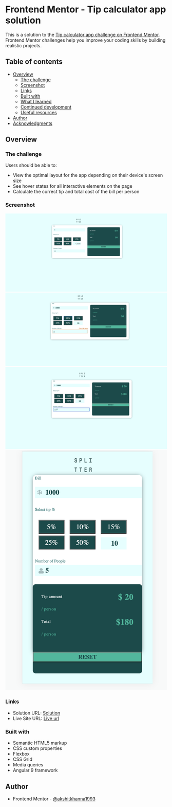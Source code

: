 # Frontend Mentor - Tip calculator app solution

This is a solution to the [Tip calculator app challenge on Frontend Mentor](https://www.frontendmentor.io/challenges/tip-calculator-app-ugJNGbJUX). Frontend Mentor challenges help you improve your coding skills by building realistic projects.

## Table of contents

- [Overview](#overview)
  - [The challenge](#the-challenge)
  - [Screenshot](#screenshot)
  - [Links](#links)
  - [Built with](#built-with)
  - [What I learned](#what-i-learned)
  - [Continued development](#continued-development)
  - [Useful resources](#useful-resources)
- [Author](#author)
- [Acknowledgments](#acknowledgments)



## Overview

### The challenge

Users should be able to:

- View the optimal layout for the app depending on their device's screen size
- See hover states for all interactive elements on the page
- Calculate the correct tip and total cost of the bill per person

### Screenshot

![](./screenshot1.png)
![](./screenshot2.png)
![](./screenshot3.png)
![](./screenshot4.png)


### Links

- Solution URL: [Solution](https://your-solution-url.com)
- Live Site URL: [Live url](https://thetipcalculator.netlify.app/)



### Built with

- Semantic HTML5 markup
- CSS custom properties
- Flexbox
- CSS Grid
- Media queries
- Angular 9 framework



## Author
- Frontend Mentor - [@akshitkhanna1993](https://www.frontendmentor.io/profile/akshitkhanna1993)


